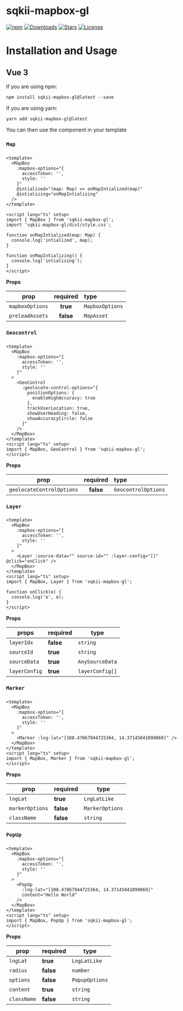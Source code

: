 # sqkii-mapbox-gl

[![npm](https://img.shields.io/npm/v/sqkii-mapbox-gl)](https://www.npmjs.com/package/sqkii-mapbox-gl) [![Downloads](https://img.shields.io/npm/dt/sqkii-mapbox-gl)](https://www.npmjs.com/package/sqkii-mapbox-gl) [![Stars](https://img.shields.io/github/stars/danh121097/vue-mapbox-gl?style=flat-square)](https://github.com/danh121097/vue-mapbox-gl/stargazers) [![License](https://img.shields.io/npm/l/sqkii-mapbox-gl)](https://github.com/danh121097/vue-mapbox-gl/blob/main/LICENSE.md)

# Installation and Usage

## Vue 3

If you are using npm:

```shell
npm install sqkii-mapbox-gl@latest --save
```

If you are using yarn:

```shell
yarn add sqkii-mapbox-gl@latest
```

You can then use the component in your template

### **`Map`**

###

```vue
<template>
  <MapBox
    :mapbox-options="{
      accessToken: '',
      style: ''
    }"
    @intialized="(map: Map) => onMapIntialized(map)"
    @intializing="onMapIntializing"
  />
</template>

<script lang="ts" setup>
import { MapBox } from 'sqkii-mapbox-gl';
import 'sqkii-mapbox-gl/dist/style.css';

function onMapIntialized(map: Map) {
  console.log('intialized', map);
}

function onMapIntializing() {
  console.log('intializing');
}
</script>
```

**Props**

| prop            | required  | type            |
| --------------- | :-------: | :-------------- |
| `mapboxOptions` | **true**  | `MapboxOptions` |
| `preloadAssets` | **false** | `MapAsset`      |

### **`Geocontrol`**

###

```vue
<template>
  <MapBox
    :mapbox-options="{
      accessToken: '',
      style: ''
    }"
  >
    <GeoControl
      :geolocate-control-options="{
        positionOptions: {
          enableHighAccuracy: true
        },
        trackUserLocation: true,
        showUserHeading: false,
        showAccuracyCircle: false
      }"
    />
  </MapBox>
</template>
<script lang="ts" setup>
import { MapBox, GeoControl } from 'sqkii-mapbox-gl';
</script>
```

**Props**

| prop                      | required  | type                |
| ------------------------- | :-------: | :------------------ |
| `geolocateControlOptions` | **false** | `GeocontrolOptions` |

### **`Layer`**

###

```vue
<template>
  <MapBox
    :mapbox-options="{
      accessToken: '',
      style: ''
    }"
  >
    <Layer :source-data="" source-id="" :layer-config="[]" @click="onClick" />
  </MapBox>
</template>
<script lang="ts" setup>
import { MapBox, Layer } from 'sqkii-mapbox-gl';

function onClick(e) {
  console.log('e', e);
}
</script>
```

**Props**

| props         | required  | type            |
| ------------- | --------- | --------------- |
| `layerIdx`    | **false** | `string`        |
| `sourceId`    | **true**  | `string`        |
| `sourceData`  | **true**  | `AnySourceData` |
| `layerConfig` | **true**  | `layerConfig[]` |

### **`Marker`**

###

```vue
<template>
  <MapBox
    :mapbox-options="{
      accessToken: '',
      style: ''
    }"
  >
    <Marker :lng-lat="[108.47067944725364, 14.37145041099869]" />
  </MapBox>
</template>
<script lang="ts" setup>
import { MapBox, Marker } from 'sqkii-mapbox-gl';
</script>
```

**Props**

| prop            | required  | type            |
| --------------- | --------- | --------------- |
| `lngLat`        | **true**  | `LngLatLike`    |
| `markerOptions` | **false** | `MarkerOptions` |
| `className`     | **false** | `string`        |

### **`PopUp`**

###

```vue
<template>
  <MapBox
    :mapbox-options="{
      accessToken: '',
      style: ''
    }"
  >
    <PopUp
      :lng-lat="[108.47067944725364, 14.37145041099869]"
      content="Hello World"
    />
  </MapBox>
</template>
<script lang="ts" setup>
import { MapBox, PopUp } from 'sqkii-mapbox-gl';
</script>
```

**Props**

| prop        | required  | type           |
| ----------- | --------- | -------------- |
| `lngLat`    | **true**  | `LngLatLike`   |
| `radius`    | **false** | `number`       |
| `options`   | **false** | `PopupOptions` |
| `content`   | **true**  | `string`       |
| `className` | **false** | `string`       |
